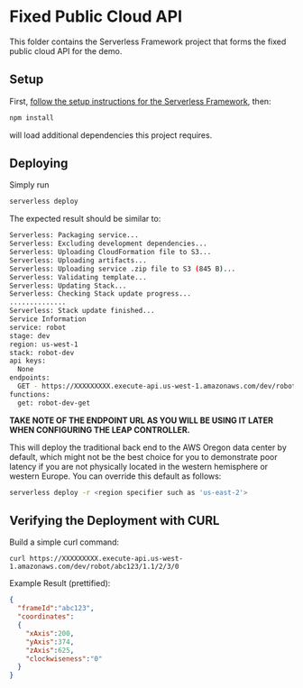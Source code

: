 # Fixed Public Cloud API
This folder contains the Serverless Framework project that forms the fixed public cloud API for the demo.

## Setup
First, [follow the setup instructions for the Serverless Framework](https://serverless.com/framework/docs/providers/aws/guide/installation/), then:
```bash
npm install
```
will load additional dependencies this project requires.

## Deploying

Simply run

```bash
serverless deploy
```

The expected result should be similar to:

```bash
Serverless: Packaging service...
Serverless: Excluding development dependencies...
Serverless: Uploading CloudFormation file to S3...
Serverless: Uploading artifacts...
Serverless: Uploading service .zip file to S3 (845 B)...
Serverless: Validating template...
Serverless: Updating Stack...
Serverless: Checking Stack update progress...
..............
Serverless: Stack update finished...
Service Information
service: robot
stage: dev
region: us-west-1
stack: robot-dev
api keys:
  None
endpoints:
  GET - https://XXXXXXXXX.execute-api.us-west-1.amazonaws.com/dev/robot/{f}/{x}/{y}/{z}/{c}
functions:
  get: robot-dev-get
  ```

  **TAKE NOTE OF THE ENDPOINT URL AS YOU WILL BE USING IT LATER WHEN CONFIGURING THE LEAP CONTROLLER.**

  This will deploy the traditional back end to the AWS Oregon data center by default, which might not be the best choice for you to demonstrate poor latency if you are not physically located in the western hemisphere or western Europe. You can override this default as follows:

  ```bash
  serverless deploy -r <region specifier such as 'us-east-2'>
  ```


## Verifying the Deployment with CURL
Build a simple curl command:

```
curl https://XXXXXXXXX.execute-api.us-west-1.amazonaws.com/dev/robot/abc123/1.1/2/3/0
```
Example Result (prettified):
```json
{
  "frameId":"abc123",
  "coordinates":
  {
    "xAxis":200,
    "yAxis":374,
    "zAxis":625,
    "clockwiseness":"0"
  }
}
```
